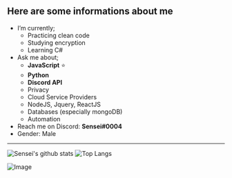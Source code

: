 ## Here are some informations about me 

- I’m currently;
  - Practicing clean code
  - Studying encryption
  - Learning C#
- Ask me about; 
  - **JavaScript** ⭐
  - **Python**
  - **Discord API**
  - Privacy
  - Cloud Service Providers
  - NodeJS, Jquery, ReactJS
  - Databases (especially mongoDB)
  - Automation
- Reach me on Discord: **Sensei#0004**
- Gender: Male
---
![Sensei's github stats](https://github-readme-stats-f3c5d9dn4-sensei-911.vercel.app/api?username=Sensei-911&show_icons=true&theme=radical) ![Top Langs](https://github-readme-stats-f3c5d9dn4-sensei-911.vercel.app/api/top-langs/?username=Sensei-911&theme=radical)

![Image](https://komarev.com/ghpvc/?username=Sensei-911&color=7289da)
